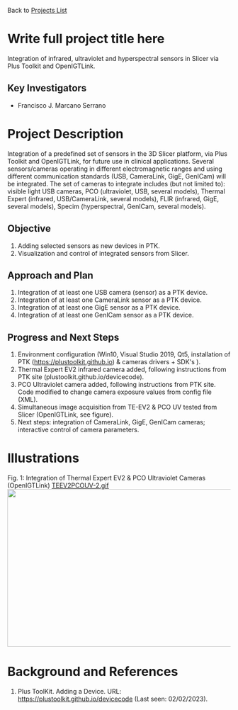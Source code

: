 Back to [Projects List](../../README.md#ProjectsList)

# Write full project title here
Integration of infrared, ultraviolet and hyperspectral sensors in Slicer via Plus Toolkit  and OpenIGTLink. 
## Key Investigators

- Francisco J. Marcano Serrano

# Project Description

<!-- Add a short paragraph describing the project. -->
Integration of a predefined set of sensors in the 3D Slicer platform,  via Plus Toolkit  and OpenIGTLink, for future use in clinical applications.
Several sensors/cameras operating in different electromagnetic ranges and using different communication standards (USB, CameraLink, GigE, GenICam) will be integrated.
The set of cameras to integrate includes (but not limited to): visible light USB cameras, PCO (ultraviolet, USB, several models), Thermal Expert (infrared, USB/CameraLink, several models), FLIR (infrared, GigE, several models), Specim (hyperspectral, GenICam, several models).


## Objective

<!-- Describe here WHAT you would like to achieve (what you will have as end result). -->

1. Adding selected sensors as new devices in PTK.
2. Visualization and control of integrated sensors from Slicer. 

## Approach and Plan

<!-- Describe here HOW you would like to achieve the objectives stated above. -->

1. Integration of at least one USB camera (sensor) as a  PTK device.
1. Integration of at least one CameraLink sensor as a  PTK device.
1. Integration of at least one GigE sensor as a PTK device.
1. Integration of at least one GenICam sensor as a PTK device.

## Progress and Next Steps

<!-- Update this section as you make progress, describing of what you have ACTUALLY DONE. If there are specific steps that you could not complete then you can describe them here, too. -->
1. Environment configuration (Win10, Visual Studio 2019, Qt5, installation of PTK (https://plustoolkit.github.io) & cameras drivers + SDK's ).
2. Thermal Expert EV2 infrared camera added, following instructions from PTK site (plustoolkit.github.io/devicecode).  
3. PCO Ultraviolet camera added, following instructions from PTK site. Code modified to change camera exposure values from config file (XML).  
4. Simultaneous image acquisition from TE-EV2 & PCO UV tested from Slicer (OpenIGTLink, see figure).
5. Next steps: integration of CameraLink, GigE, GenICam cameras; interactive control of camera parameters.   

# Illustrations

<!-- Add pictures and links to videos that demonstrate what has been accomplished.
![Description of picture](Example2.jpg)
![Some more images](Example2.jpg)
-->
Fig. 1: Integration of Thermal Expert EV2 & PCO Ultraviolet Cameras (OpenIGTLink)
[TEEV2PCOUV-2.gif](https://github.com/NA-MIC/ProjectWeek/blob/master/PW38_2023_GranCanaria/Projects/MultiSpectralSensorIntegration/TEEV2PCOUV-2.gif)
<img src="TEEV2PCOUV-2.gif" width="652" height="356"></img>

# Background and References

<!-- If you developed any software, include link to the source code repository. If possible, also add links to sample data, and to any relevant publications. -->
1. Plus ToolKit. Adding a Device. URL: https://plustoolkit.github.io/devicecode (Last seen: 02/02/2023). 

